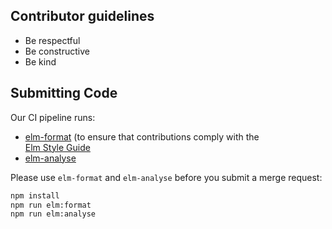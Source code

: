 ## Contributor guidelines

- Be respectful
- Be constructive
- Be kind

## Submitting Code

Our CI pipeline runs:

- [elm-format](https://github.com/avh4/elm-format) (to ensure that contributions comply with the   
  [Elm Style Guide](https://elm-lang.org/docs/style-guide)
- [elm-analyse](https://stil4m.github.io/elm-analyse/)
  
 Please use `elm-format` and `elm-analyse` before you submit a merge request:
 
 ```bash
 npm install
 npm run elm:format
 npm run elm:analyse
 ```


